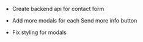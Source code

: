 - Create backend api for contact form

- Add more modals for each Send more info button

- Fix styling for modals
